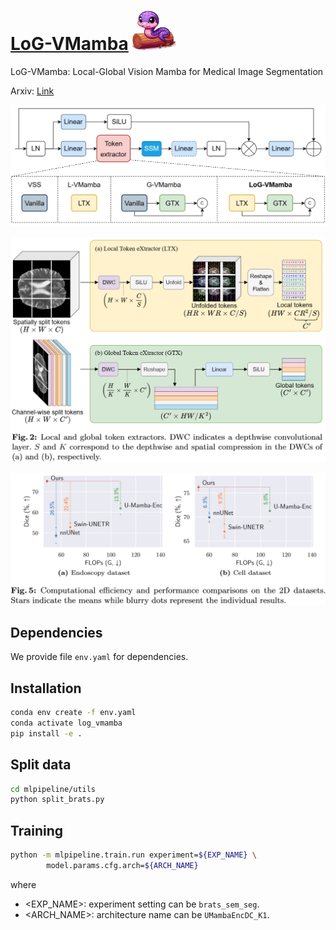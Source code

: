 # <a href=https://arxiv.org/pdf/2408.14415>LoG-VMamba</a> <img src="imgs/icon1.jpeg" alt="Violet Mamba on a Log" width="70"/>
LoG-VMamba: Local-Global Vision Mamba for Medical Image Segmentation

Arxiv: <a href=https://arxiv.org/abs/2408.14415>Link</a>

![LoG-VMamba](./imgs/LoG_VMamba.png "LoG-VMamba")

![LTX GTX](./imgs/LTX_GTX.png "Local-Global Token extractors")

![Comparisons](./imgs/LoG_VMamba_results.png "Comparisons")

## Dependencies

We provide file `env.yaml` for dependencies.

## Installation

```bash
conda env create -f env.yaml
conda activate log_vmamba
pip install -e .
```

## Split data
```bash
cd mlpipeline/utils
python split_brats.py
```

## Training
```bash
python -m mlpipeline.train.run experiment=${EXP_NAME} \
        model.params.cfg.arch=${ARCH_NAME}
```
where
- <EXP_NAME>: experiment setting can be `brats_sem_seg`.
- <ARCH_NAME>: architecture name can be `UMambaEncDC_K1`.
